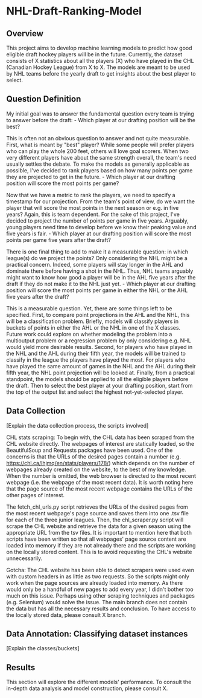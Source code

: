 # NHL-Draft-Ranking-Model

## Overview
This project aims to develop machine learning models to predict how good eligible draft hockey players will be in the future. Currently, the dataset consists of X statistics about all the players (X) who have played in the CHL (Canadian Hockey League) from X to X. The models are meant to be used by NHL teams before the yearly draft to get insights about the best player to select.



## Question Definition
My initial goal was to answer the fundamental question every team is trying to answer before the draft:
    - Which player at our drafting position will be the best?

This is often not an obvious question to answer and not quite measurable. First, what is meant by "best" player? While some people will prefer players who can play the whole 200 feet, others will love goal scorers. When two very different players have about the same strength overall, the team's need usually settles the debate. To make the models as generally applicable as possible, I've decided to rank players based on how many points per game they are projected to get in the future.
    - Which player at our drafting position will score the most points per game?

Now that we have a metric to rank the players, we need to specify a timestamp for our projection. From the team's point of view, do we want the player that will score the most points in the next season or e.g. in five years? Again, this is team dependent. For the sake of this project, I've decided to project the number of points per game in five years. Arguably, young players need time to develop before we know their peaking value and five years is fair. 
    - Which player at our drafting position will score the most points per game five years after the draft?

There is one final thing to add to make it a measurable question: in which league(s) do we project the points? Only considering the NHL might be a practical concern. Indeed, some players will stay longer in the AHL and dominate there before having a shot in the NHL. Thus, NHL teams arguably might want to know how good a player will be in the AHL five years after the draft if they do not make it to the NHL just yet.
    - Which player at our drafting position will score the most points per game in either the NHL or the AHL five years after the draft?

This is a measurable question. Yet, there are some things left to be specified. First, to compare point projections in the AHL and the NHL, this will be a classification problem. Briefly, models will classify players in buckets of points in either the AHL or the NHL in one of the X classes. Future work could explore on whether modeling the problem into a multioutput problem or a regression problem by only considering e.g. NHL would yield more desirable results. Second, for players who have played in the NHL and the AHL during their fifth year, the models will be trained to classify in the league the players have played the most. For players who have played the same amount of games in the NHL and the AHL during their fifth year, the NHL point projection will be looked at. Finally, from a practical standpoint, the models should be applied to all the eligible players before the draft. Then to select the best player at your drafting position, start from the top of the output list and select the highest not-yet-selected player.



## Data Collection
[Explain the data collection process, the scripts involved]

CHL stats scraping:
To begin with, the CHL data has been scraped from the CHL website directly. The webpages of interest are statically loaded, so the BeautifulSoup and Requests packages have been used. One of the concerns is that the URLs of the desired pages contain a number (e.g. https://chl.ca/lhjmq/en/stats/players/178/) which depends on the number of webpages already created on the website, to the best of my knowledge. When the number is omitted, the web browser is directed to the most recent webpage (i.e. the webpage of the most recent data). It is worth noting here that the page source of the most recent webpage contains the URLs of the other pages of interest. 

The fetch_chl_urls.py script retrieves the URLs of the desired pages from the most recent webpage's page source and saves them into one .tsv file for each of the three junior leagues. Then, the chl_scraper.py script will scrape the CHL website and retrieve the data for a given season using the appropriate URL from the tsv files. It is important to mention here that both scripts have been written so that all webpages' page source content are loaded into memory if they are not already there and the scripts are working on the locally stored content. This is to avoid requesting the CHL's website unnecessarily. 

Gotcha: The CHL website has been able to detect scrapers were used even with custom headers in as little as two requests. So the scripts might only work when the page sources are already loaded into memory. As there would only be a handful of new pages to add every year, I didn't bother too much on this issue. Perhaps using other scraping techniques and packages (e.g. Selenium) would solve the issue. The main branch does not contain the data but has all the necessary results and conclusion. To have access to the locally stored data, please consult X branch.





## Data Annotation: Classifying dataset instances
[Explain the classes/buckets]



## Results
This section will explore the different models' performance. To consult the in-depth data analysis and model construction, please consult X.
